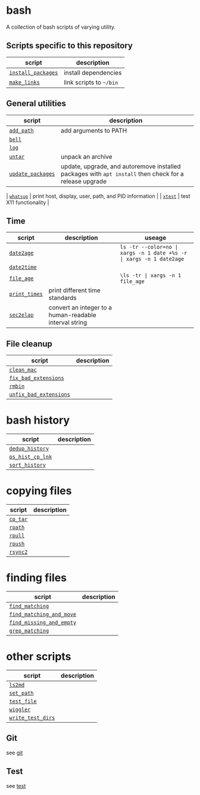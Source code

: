 # bash
A collection of bash scripts of varying utility.

## Scripts specific to this repository

| script               | description                           | 
| -------------------- | ------------------------------------  | 
| [`install_packages`](install_packages.sh) | install dependencies  |
| [`make_links`](make_links.sh) | link scripts to `~/bin`  |

## General utilities

| script               | description                           | 
| -------------------- | ------------------------------------  | 
| [`add_path`](add_path.sh) | add arguments to PATH |
| [`bell`](bell.sh) |
| [`log`](log.sh) |
| [`untar`](untar.sh) | unpack an archive |
| [`update_packages`](update_packages.sh) | update, upgrade, and autoremove installed packages with `apt install`  then check for a release upgrade |

| [`whatsup`](whatsup.sh) | print host, display, user, path, and PID information |
| [`xtest`](xtest.sh) | test X11 functionality |

## Time
| script               | description                           | useage |
| -------------------- | ------------------------------------  | -- |
| [`date2age`](date2age.sh) | | `ls -tr --color=no \| xargs -n 1 date +%s -r \| xargs -n 1 date2age` |
| [`date2time`](date2time.sh) |
| [`file_age`](file_age.sh) | | `\ls -tr \| xargs -n 1 file_age` |
| [`print_times`](print_times.sh) | print different time standards |
| [`sec2elap`](sec2elap.sh) | convert an integer to a human-readable interval string |

## File cleanup
| script               | description                           | 
| -------------------- | ------------------------------------  | 
| [`clean_mac`](clean_mac.sh) |
| [`fix_bad_extensions`](fix_bad_extensions.sh) |
| [`rmbin`](rmbin.sh) |
| [`unfix_bad_extensions`](unfix_bad_extensions.sh) |

# bash history
| script               | description                           | 
| -------------------- | ------------------------------------  | 
| [`dedup_history`](dedup_history.sh) |
| [`ps_hist_cp_lnk`](ps_hist_cp_lnk.sh) |
| [`sort_history`](sort_history.sh) |

# copying files
| script               | description                           | 
| -------------------- | ------------------------------------  | 
| [`cp_tar`](cp_tar.sh) |
| [`rpath`](rpath.sh) |
| [`rpull`](rpull.sh) |
| [`rpush`](rpush.sh) |
| [`rsync2`](rsync2.sh) |

# finding files
| script               | description                           | 
| -------------------- | ------------------------------------  | 
| [`find_matching`](find_matching.sh) |
| [`find_matching_and_move`](find_matching_and_move.sh) |
| [`find_missing_and_empty`](find_missing_and_empty.sh) |
| [`grep_matching`](grep_matching.sh) |

# other scripts
| script               | description                           | 
| -------------------- | ------------------------------------  | 
| [`ls2md`](ls2md.sh) |
| [`set_path`](set_path.sh) |
| [`test_file`](test_file.sh) |
| [`wiggler`](wiggler.sh) |
| [`write_test_dirs`](write_test_dirs.sh) |

## Git
see [git](git)

## Test
see [test](test)

